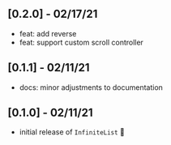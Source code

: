 ## [0.2.0] - 02/17/21

- feat: add reverse
- feat: support custom scroll controller

## [0.1.1] - 02/11/21

- docs: minor adjustments to documentation

## [0.1.0] - 02/11/21

- initial release of `InfiniteList` 🎉
